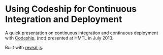 # Using Codeship for Continuous Integration and Deployment

A quick presentation on continuous integration and continuous deployment with [Codeship](codeship.io/), (not) presented at HMTL in July 2013.

Built with [reveal.js](http://lab.hakim.se/reveal-js/).
